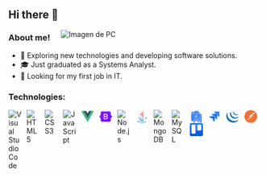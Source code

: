 ## Hi there 👋

<img src="https://raw.githubusercontent.com/MicaelliMedeiros/micaellimedeiros/master/image/computer-illustration.png" alt="Imagen de PC" min-width="300px" max-width="400px" width="400px" align="right">

### About me!

- 🤔 Exploring new technologies and developing software solutions.
- 🎓 Just graduated as a Systems Analyst.
- 💼 Looking for my first job in IT.
  <!-- 🌱 Learning more about -->

### Technologies:

<img align="left" alt="Visual Studio Code" width="26px" src="https://cdn.jsdelivr.net/gh/devicons/devicon/icons/vscode/vscode-original.svg" style="padding-right:10px;" />
<img align="left" alt="HTML5" width="26px" src="https://cdn.jsdelivr.net/gh/devicons/devicon/icons/html5/html5-original.svg" style="padding-right:10px;" />
<img align="left" alt="CSS3" width="26px" src="https://cdn.jsdelivr.net/gh/devicons/devicon/icons/css3/css3-original.svg" style="padding-right:10px;" />
<img align="left" alt="JavaScript" width="26px" src="https://cdn.jsdelivr.net/gh/devicons/devicon/icons/javascript/javascript-original.svg" style="padding-right:10px;" />
<img align="left" alt="VueJs" width="26px" src="https://github.com/devicons/devicon/blob/master/icons/vuejs/vuejs-original.svg" style="padding-right:10px;" />
<img align="left" alt="Bootstrap" width="26px" src="https://github.com/devicons/devicon/blob/master/icons/bootstrap/bootstrap-original.svg" style="padding-right:10px;" />
<img align="left" alt="Node.js" width="26px" src="https://cdn.jsdelivr.net/gh/devicons/devicon/icons/nodejs/nodejs-original.svg" style="padding-right:10px;" />
<img align="left" alt="Java" width="26px" src="https://github.com/devicons/devicon/blob/master/icons/java/java-original.svg" style="padding-right:10px;" />
<img align="left" alt="MongoDB" width="26px" src="https://cdn.jsdelivr.net/gh/devicons/devicon/icons/mongodb/mongodb-original.svg" style="padding-right:10px;" />
<img align="left" alt="MySQL" width="26px" src="https://cdn.jsdelivr.net/gh/devicons/devicon/icons/mysql/mysql-original.svg" style="padding-right:10px;" />
<img align="left" alt="AndroidStudio" width="26px" src="https://github.com/devicons/devicon/blob/master/icons/androidstudio/androidstudio-plain.svg" style="padding-right:10px;" />
<img align="left" alt="Jira" width="26px" src="https://github.com/devicons/devicon/blob/master/icons/jira/jira-original.svg" style="padding-right:10px;" />
<img align="left" alt="JQuery" width="26px" src="https://github.com/devicons/devicon/blob/master/icons/jquery/jquery-original.svg" style="padding-right:10px;" />
<img align="left" alt="Postman" width="26px" src="https://github.com/devicons/devicon/blob/master/icons/postman/postman-original.svg" style="padding-right:10px;" />
<img align="left" alt="Trello" width="26px" src="https://github.com/devicons/devicon/blob/master/icons/trello/trello-original.svg" style="padding-right:10px;" />




